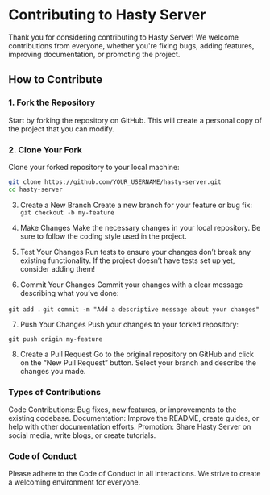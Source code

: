 # Contributing to Hasty Server

Thank you for considering contributing to Hasty Server! We welcome contributions from everyone, whether you're fixing bugs, adding features, improving documentation, or promoting the project.

## How to Contribute

### 1. Fork the Repository

Start by forking the repository on GitHub. This will create a personal copy of the project that you can modify.

### 2. Clone Your Fork

Clone your forked repository to your local machine:

```bash
git clone https://github.com/YOUR_USERNAME/hasty-server.git
cd hasty-server
```

3. Create a New Branch
Create a new branch for your feature or bug fix:
`git checkout -b my-feature`

4. Make Changes
Make the necessary changes in your local repository. Be sure to follow the coding style used in the project.

5. Test Your Changes
Run tests to ensure your changes don’t break any existing functionality. If the project doesn’t have tests set up yet, consider adding them!

6. Commit Your Changes
Commit your changes with a clear message describing what you’ve done:

`git add .`
`git commit -m "Add a descriptive message about your changes"`

7. Push Your Changes
Push your changes to your forked repository:

`git push origin my-feature`

8. Create a Pull Request
Go to the original repository on GitHub and click on the “New Pull Request” button. Select your branch and describe the changes you made.

### Types of Contributions
Code Contributions: Bug fixes, new features, or improvements to the existing codebase.
Documentation: Improve the README, create guides, or help with other documentation efforts.
Promotion: Share Hasty Server on social media, write blogs, or create tutorials.


### Code of Conduct

Please adhere to the Code of Conduct in all interactions. We strive to create a welcoming environment for everyone.
